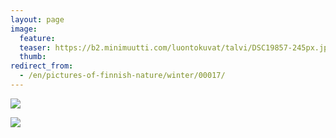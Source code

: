 ```yaml
---
layout: page
image:
  feature:
  teaser: https://b2.minimuutti.com/luontokuvat/talvi/DSC19857-245px.jpg
  thumb:
redirect_from:
  - /en/pictures-of-finnish-nature/winter/00017/
---
```


![](https://b2.minimuutti.com/luontokuvat/talvi/DSC19847-800px.jpg)

![](https://b2.minimuutti.com/luontokuvat/talvi/DSC19857-800px.jpg)
